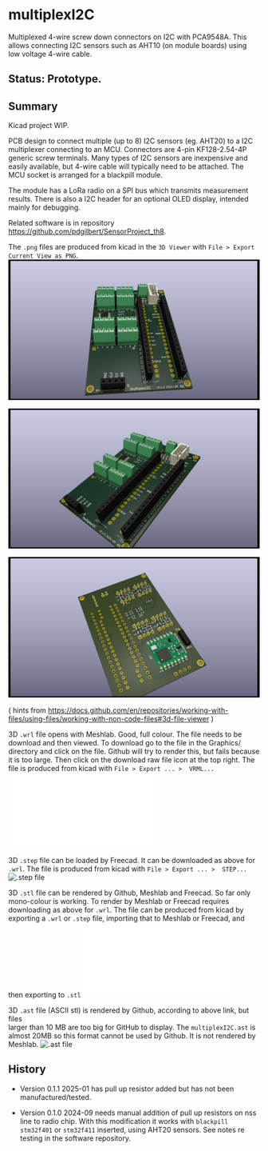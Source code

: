# multiplexI2C
Multiplexed 4-wire screw down connectors on I2C with PCA9548A. This allows connecting 
I2C sensors such as AHT10 (on module boards) using low voltage 4-wire cable.

##  Status: Prototype.

## Summary

Kicad project WIP.

PCB design to connect multiple (up to 8) I2C sensors (eg. AHT20) to a I2C multiplexer
connecting to an MCU. Connectors are  4-pin KF128-2.54-4P generic screw terminals.
Many types of I2C sensors are inexpensive and easily available, 
but 4-wire cable will typically need to be attached. 
The MCU socket is arranged for a blackpill module.

The module has a LoRa radio on a SPI bus which transmits measurement results.
There is also a I2C header for an optional OLED display, intended mainly for debugging.

Related software is in repository https://github.com/pdgilbert/SensorProject_th8.

The `.png` files are produced from kicad  in the `3D Viewer`  with `File > Export Current View as PNG`.
![alt text](Graphics/multiplexI2C_top1.png)

![alt text](Graphics/multiplexI2C_top2.png)

![alt text](Graphics/multiplexI2C_bottom1.png)

( hints from https://docs.github.com/en/repositories/working-with-files/using-files/working-with-non-code-files#3d-file-viewer )

3D  `.wrl` file opens with Meshlab. Good, full colour. The file needs to be download and then viewed. 
To download go to the file in the Graphics/ directory and click on the file.
Github will try to render this, but fails because it is too large.
Then click on the download raw file icon at the top right. 
The file is produced from kicad  with `File > Export ... >  VRML...`
![.wrl file](Graphics/multiplexI2C.wrl)

3D  `.step` file can be loaded by Freecad. It can be downloaded as above for `.wrl`.
The file is produced from kicad  with `File > Export ... >  STEP...`
![.step file](Graphics/multiplexI2C.step)

3D  `.stl` file can be  rendered by Github, Meshlab and Freecad. So far only mono-colour is working. 
To render by Meshlab or Freecad requires downloading as above for `.wrl`.
The file can be produced from kicad by exporting a `.wrl` or `.step` file, 
importing that to Meshlab or Freecad, and then exporting to `.stl`
![.stl file](Graphics/multiplexI2C.stl)

3D  `.ast` file (ASCII stl) is rendered by Github, according to above link, but files  
larger than 10 MB are too big for GitHub to display. 
The `multiplexI2C.ast` is almost 20MB so this format cannot be used by Github.
It is not rendered by Meshlab.
![.ast file](Graphics/multiplexI2C.ast)

## History

 - Version 0.1.1 2025-01 has pull up resistor added but has not been manufactured/tested.

 - Version 0.1.0 2024-09 needs manual addition of pull up resistors on nss line to radio chip. 
   With this modification it works with `blackpill` `stm32f401` or `stm32f411` inserted,
   using AHT20 sensors. See notes re testing in the software repository.
